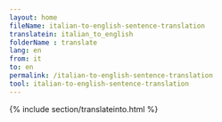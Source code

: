 ```yaml
---
layout: home
fileName: italian-to-english-sentence-translation
translatein: italian_to_english
folderName : translate
lang: en
from: it
to: en
permalink: /italian-to-english-sentence-translation
tool: italian-to-english-sentence-translation
---
```

{% include section/translateinto.html %}